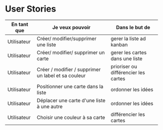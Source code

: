 # User Stories

|En tant que|Je veux pouvoir| Dans le but de|
|---|---|---|
|Utilisateur| Créer/ modifier/supprimer une liste| gerer la liste ad kanban|
|Utilisateur| Créer/ modifier/ supprimer un carte | gerer les cartes dans une liste|
|Utilisateur| Créer / modifier / supprimer  un label et sa couleur | prioriser ou différencier les cartes |
|Utilisateur| Positionner une carte dans la liste | ordonner les idées |
|Utilisateur| Déplacer une carte d'une liste à une autre | ordonner les idées |
|Utilisateur| Choisir une couleur à sa carte | différencier les cartes |

